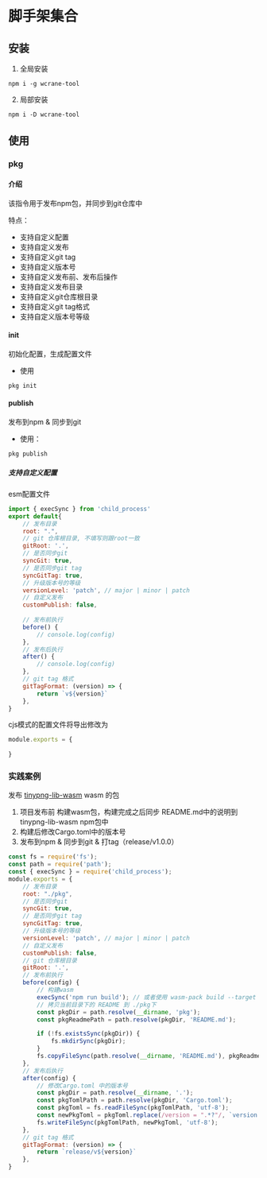 # 脚手架集合

## 安装
1. 全局安装
```shell
npm i -g wcrane-tool
```
2. 局部安装
```shell
npm i -D wcrane-tool
```

## 使用

### pkg 

#### 介绍
该指令用于发布npm包，并同步到git仓库中

特点：
- 支持自定义配置
- 支持自定义发布
- 支持自定义git tag
- 支持自定义版本号
- 支持自定义发布前、发布后操作
- 支持自定义发布目录
- 支持自定义git仓库根目录
- 支持自定义git tag格式
- 支持自定义版本号等级

####  init
初始化配置，生成配置文件
- 使用
```shell
pkg init
```
#### publish
发布到npm & 同步到git

- 使用：
```shell
pkg publish
```
##### 支持自定义配置

esm配置文件
```js
import { execSync } from 'child_process'
export default{
    // 发布目录
    root: ".",
    // git 仓库根目录, 不填写则跟root一致
    gitRoot: '.',
    // 是否同步git
    syncGit: true,
    // 是否同步git tag
    syncGitTag: true,
    // 升级版本号的等级
    versionLevel: 'patch', // major | minor | patch
    // 自定义发布
    customPublish: false,
    
    // 发布前执行
    before() {
        // console.log(config)
    },
    // 发布后执行
    after() {
        // console.log(config)
    },
    // git tag 格式
    gitTagFormat: (version) => {
        return `v${version}`
    },
}
```

cjs模式的配置文件将导出修改为

```js
module.exports = {
    
}
```

### 实践案例
发布 [tinypng-lib-wasm](https://github.com/viteui/tinypng-lib-wasm/tree/master) wasm 的包
1. 项目发布前 构建wasm包，构建完成之后同步 README.md中的说明到 tinypng-lib-wasm npm包中
2. 构建后修改Cargo.toml中的版本号
3. 发布到npm & 同步到git & 打tag（release/v1.0.0）
```js
const fs = require('fs');
const path = require('path');
const { execSync } = require('child_process');
module.exports = {
    // 发布目录
    root: "./pkg",
    // 是否同步git
    syncGit: true,
    // 是否同步git tag
    syncGitTag: true,
    // 升级版本号的等级
    versionLevel: 'patch', // major | minor | patch
    // 自定义发布
    customPublish: false,
    // git 仓库根目录
    gitRoot: '.',
    // 发布前执行
    before(config) {
        // 构建wasm 
        execSync('npm run build'); // 或者使用 wasm-pack build --target bundler
        // 拷贝当前目录下的 README 到 ./pkg下
        const pkgDir = path.resolve(__dirname, 'pkg');
        const pkgReadmePath = path.resolve(pkgDir, 'README.md');

        if (!fs.existsSync(pkgDir)) {
            fs.mkdirSync(pkgDir);
        }
        fs.copyFileSync(path.resolve(__dirname, 'README.md'), pkgReadmePath);
    },
    // 发布后执行
    after(config) {
        // 修改Cargo.toml 中的版本号
        const pkgDir = path.resolve(__dirname, '.');
        const pkgTomlPath = path.resolve(pkgDir, 'Cargo.toml');
        const pkgToml = fs.readFileSync(pkgTomlPath, 'utf-8');
        const newPkgToml = pkgToml.replace(/version = ".*?"/, `version = "${config.version}"`);
        fs.writeFileSync(pkgTomlPath, newPkgToml, 'utf-8');
    },
    // git tag 格式
    gitTagFormat: (version) => {
        return `release/v${version}`
    },
}

```